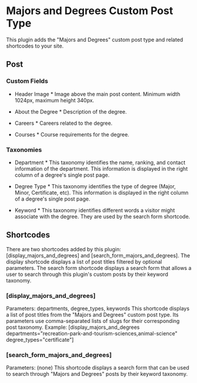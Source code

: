 # Majors and Degrees Custom Post Type

This plugin adds the "Majors and Degrees" custom post type and related shortcodes to your site.

## Post

### Custom Fields
* Header Image *
Image above the main post content. Minimum width 1024px, maximum height 340px.

* About the Degree *
Description of the degree.

* Careers *
Careers related to the degree.

* Courses *
Course requirements for the degree.


### Taxonomies
* Department *
This taxonomy identifies the name, ranking, and contact information of the department. This information is displayed in the right column of a degree's single post page.

* Degree Type *
This taxonomy identifies the type of degree (Major, Minor, Certificate, etc). This information is displayed in the right column of a degree's single post page.

* Keyword *
This taxonomy identifies different words a visitor might associate with the degree. They are used by the search form shortcode.


## Shortcodes
There are two shortcodes added by this plugin: [display_majors_and_degrees] and [search_form_majors_and_degrees]. The display shortcode displays a list of post titles filtered by optional parameters. The search form shortcode displays a search form that allows a user to search through this plugin's custom posts by their keyword taxonomy.

### [display_majors_and_degrees]
Parameters: departments, degree_types, keywords
This shortcode displays a list of post titles from the "Majors and Degrees" custom post type. Its parameters use comma-separated lists of slugs for their corresponding post taxonomy. Example:
[display_majors_and_degrees departments="recreation-park-and-tourism-sciences,animal-science" degree_types="certificate"]

### [search_form_majors_and_degrees]
Parameters: (none)
This shortcode displays a search form that can be used to search through "Majors and Degrees" posts by their keyword taxonomy.
